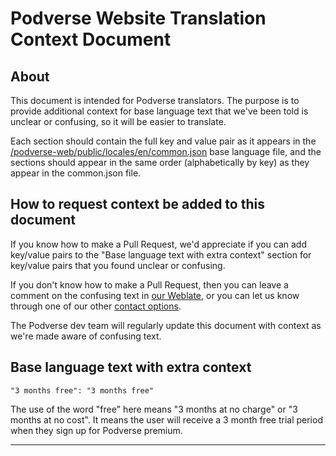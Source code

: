 # Podverse Website Translation Context Document

## About

This document is intended for Podverse translators. The purpose is to provide additional context for base language text that we've been told is unclear or confusing, so it will be easier to translate.

Each section should contain the full key and value pair as it appears in the [/podverse-web/public/locales/en/common.json](https://github.com/podverse/podverse-web/blob/develop/public/locales/en/common.json) base language file, and the sections should appear in the same order (alphabetically by key) as they appear in the common.json file.

## How to request context be added to this document

If you know how to make a Pull Request, we'd appreciate if you can add key/value pairs to the "Base language text with extra context" section for key/value pairs that you found unclear or confusing.

If you don't know how to make a Pull Request, then you can leave a comment on the confusing text in [our Weblate](https://hosted.weblate.org/projects/podverse/), or you can let us know through one of our other [contact options](https://podverse.fm/contact).

The Podverse dev team will regularly update this document with context as we're made aware of confusing text.

## Base language text with extra context

`"3 months free": "3 months free"`

The use of the word "free" here means "3 months at no charge" or "3 months at no cost". It means the user will receive a 3 month free trial period when they sign up for Podverse premium.

---
